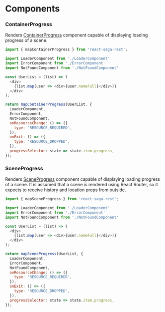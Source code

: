 # Components

### ContainerProgress

Renders [ContainerProgress](../components) component capable of displaying loading progress of a scene.

```javascript
import { mapContainerProgress } from 'react-saga-rest';

import LoaderComponent from './LoaderComponent'
import ErrorComponent from './ErrorComponent'
import NotFoundComponent from './NotFoundComponent'

const UserList = (list) => (
  <div>
    {list.map(user => <div>{user.nameFull}</div>)}
  </div>
);

return mapContainerProgress(UserList, {
  LoaderComponent,
  ErrorComponent,
  NotFoundComponent,
  onResourceChange: () => ({
    type: 'RESOURCE_REQUIRED',
  }),
  onExit: () => ({
    type: 'RESOURCE_DROPPED',
  }),
  progressSelector: state => state.item.progress,
});
```

### SceneProgress

Renders [SceneProgress](../components) component capable of displaying loading progress of a scene. It is assumed that a scene is rendered using React Router, so it expects to receive history and location props from outside.

```javascript
import { mapSceneProgress } from 'react-saga-rest';

import LoaderComponent from './LoaderComponent'
import ErrorComponent from './ErrorComponent'
import NotFoundComponent from './NotFoundComponent'

const UserList = (list) => (
  <div>
    {list.map(user => <div>{user.nameFull}</div>)}
  </div>
);

return mapSceneProgress(UserList, {
  LoaderComponent,
  ErrorComponent,
  NotFoundComponent,
  onResourceChange: () => ({
    type: 'RESOURCE_REQUIRED',
  }),
  onExit: () => ({
    type: 'RESOURCE_DROPPED',
  }),
  progressSelector: state => state.item.progress,
});
```
